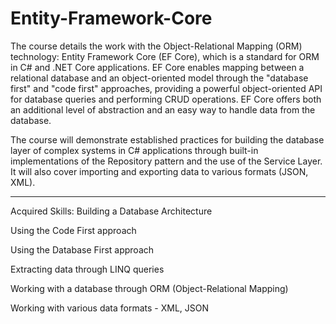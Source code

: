 # Entity-Framework-Core
The course details the work with the Object-Relational Mapping (ORM) technology: Entity Framework Core (EF Core), which is a standard for ORM in C# and .NET Core applications. EF Core enables mapping between a relational database and an object-oriented model through the "database first" and "code first" approaches, providing a powerful object-oriented API for database queries and performing CRUD operations. EF Core offers both an additional level of abstraction and an easy way to handle data from the database.

The course will demonstrate established practices for building the database layer of complex systems in C# applications through built-in implementations of the Repository pattern and the use of the Service Layer. It will also cover importing and exporting data to various formats (JSON, XML).

---

Acquired Skills:
Building a Database Architecture

Using the Code First approach

Using the Database First approach

Extracting data through LINQ queries

Working with a database through ORM (Object-Relational Mapping)

Working with various data formats - XML, JSON
